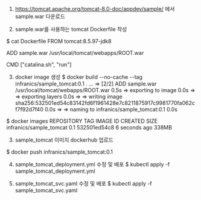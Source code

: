 
1) https://tomcat.apache.org/tomcat-8.0-doc/appdev/sample/ 에서 sample.war
다운로드

2) sample.war를 사용하는 tomcat Dockerfile 작성

$ cat Dockerfile
FROM tomcat:8.5.97-jdk8
         
ADD sample.war /usr/local/tomcat/webapps/ROOT.war
 
CMD ["catalina.sh", "run"]

3) docker image 생성
$ docker build --no-cache --tag infranics/sample_tomcat:0.1 .
...
 => [2/2] ADD sample.war /usr/local/tomcat/webapps/ROOT.war                                                        0.5s
 => exporting to image                                                                                             0.0s
 => => exporting layers                                                                                            0.0s
 => => writing image sha256:532501ed54c83142fd6f1961428e7c8211875917c9981770fa062cf7f92d7f40                       0.0s
 => => naming to infranics/sample_tomcat:0.1                                                         0.0s

$ docker images
REPOSITORY                                                    TAG              IMAGE ID       CREATED         SIZE
infranics/sample_tomcat                                       0.1              532501ed54c8   6 seconds ago   338MB

3) sample_tomcat 이미지 dockerhub 업로드

$ docker push infranics/sample_tomcat:0.1

4) sample_tomcat_deployment.yml 수정 및  배포 
$ kubectl apply -f sample_tomcat_deployment.yml

5) sample_tomcat_svc.yaml 수정 및  배포
$ kubectl apply -f sample_tomcat_svc.yaml

